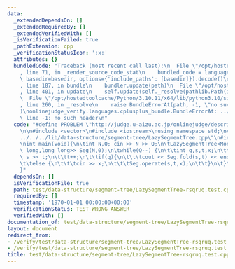 ```yaml
---
data:
  _extendedDependsOn: []
  _extendedRequiredBy: []
  _extendedVerifiedWith: []
  _isVerificationFailed: true
  _pathExtension: cpp
  _verificationStatusIcon: ':x:'
  attributes: {}
  bundledCode: "Traceback (most recent call last):\n  File \"/opt/hostedtoolcache/Python/3.10.11/x64/lib/python3.10/site-packages/onlinejudge_verify/documentation/build.py\"\
    , line 71, in _render_source_code_stat\n    bundled_code = language.bundle(stat.path,\
    \ basedir=basedir, options={'include_paths': [basedir]}).decode()\n  File \"/opt/hostedtoolcache/Python/3.10.11/x64/lib/python3.10/site-packages/onlinejudge_verify/languages/cplusplus.py\"\
    , line 187, in bundle\n    bundler.update(path)\n  File \"/opt/hostedtoolcache/Python/3.10.11/x64/lib/python3.10/site-packages/onlinejudge_verify/languages/cplusplus_bundle.py\"\
    , line 401, in update\n    self.update(self._resolve(pathlib.Path(included), included_from=path))\n\
    \  File \"/opt/hostedtoolcache/Python/3.10.11/x64/lib/python3.10/site-packages/onlinejudge_verify/languages/cplusplus_bundle.py\"\
    , line 260, in _resolve\n    raise BundleErrorAt(path, -1, \"no such header\"\
    )\nonlinejudge_verify.languages.cplusplus_bundle.BundleErrorAt: ../../../lib/operator/monoid-lazy/MonoidRangeSumRangeUpdate.cpp:\
    \ line -1: no such header\n"
  code: "#define PROBLEM \"http://judge.u-aizu.ac.jp/onlinejudge/description.jsp?id=DSL_2_I\"\
    \n\n#include <vector>\n#include <iostream>\nusing namespace std;\n#include \"\
    ../../../lib/data-structure/segment-tree/LazySegmentTree.cpp\"\n#include \"../../../lib/operator/monoid-lazy/MonoidRangeSumRangeUpdate.cpp\"\
    \nint main(void){\n\tint N,Q; cin >> N >> Q;\n\tLazySegmentTree<MonoidRangeSumRangeUpdate<long\
    \ long,long long>> Seg(N,0);\n\twhile(Q--) {\n\t\tint q,s,t,x;\n\t\tcin >> q >>\
    \ s >> t;\n\t\tt++;\n\t\tif(q){\n\t\t\tcout << Seg.fold(s,t) << endl;\n\t\t}\n\
    \t\telse {\n\t\t\tcin >> x;\n\t\t\tSeg.operate(s,t,x);\n\t\t}\n\t}\n\treturn 0;\n\
    }"
  dependsOn: []
  isVerificationFile: true
  path: test/data-structure/segment-tree/LazySegmentTree-rsqruq.test.cpp
  requiredBy: []
  timestamp: '1970-01-01 00:00:00+00:00'
  verificationStatus: TEST_WRONG_ANSWER
  verifiedWith: []
documentation_of: test/data-structure/segment-tree/LazySegmentTree-rsqruq.test.cpp
layout: document
redirect_from:
- /verify/test/data-structure/segment-tree/LazySegmentTree-rsqruq.test.cpp
- /verify/test/data-structure/segment-tree/LazySegmentTree-rsqruq.test.cpp.html
title: test/data-structure/segment-tree/LazySegmentTree-rsqruq.test.cpp
---
```

